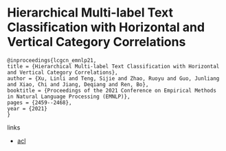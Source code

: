 # Hierarchical Multi-label Text Classification with Horizontal and Vertical Category Correlations

```
@inproceedings{lcgcn_emnlp21,
title = {Hierarchical Multi-label Text Classification with Horizontal and Vertical Category Correlations},
author = {Xu, Linli and Teng, Sijie and Zhao, Ruoyu and Guo, Junliang and Xiao, Chi and Jiang, Deqiang and Ren, Bo},
booktitle = {Proceedings of the 2021 Conference on Empirical Methods in Natural Language Processing (EMNLP)},
pages = {2459--2468},
year = {2021}
}
```

links
- [acl](https://aclanthology.org/2021.emnlp-main.190)
